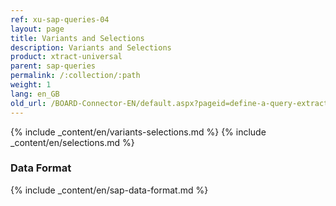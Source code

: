 ```yaml
---
ref: xu-sap-queries-04
layout: page
title: Variants and Selections
description: Variants and Selections
product: xtract-universal
parent: sap-queries
permalink: /:collection/:path
weight: 1
lang: en_GB
old_url: /BOARD-Connector-EN/default.aspx?pageid=define-a-query-extraction
---
```


{% include _content/en/variants-selections.md %} 
{% include _content/en/selections.md %}

### Data Format

{% include _content/en/sap-data-format.md  %}